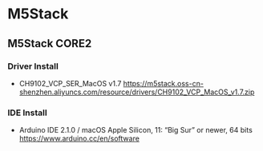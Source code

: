 # M5Stack

## M5Stack CORE2
### Driver Install
* CH9102_VCP_SER_MacOS v1.7
https://m5stack.oss-cn-shenzhen.aliyuncs.com/resource/drivers/CH9102_VCP_MacOS_v1.7.zip

### IDE Install
* Arduino IDE 2.1.0 / macOS Apple Silicon, 11: “Big Sur” or newer, 64 bits
https://www.arduino.cc/en/software


